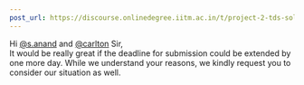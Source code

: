 ```yaml
---
post_url: https://discourse.onlinedegree.iitm.ac.in/t/project-2-tds-solver-discussion-thread/169029/263
---
```

Hi [@s.anand](/u/s.anand) and [@carlton](/u/carlton) Sir,  
It would be really great if the deadline for submission could be extended by one more day. While we understand your reasons, we kindly request you to consider our situation as well.